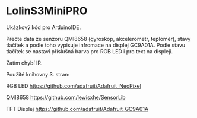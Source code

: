 # LolinS3MiniPRO
Ukázkový kód pro ArduinoIDE.

Přečte data ze senzoru QMI8658 (gyroskop, akcelerometr, teploměr), stavy tlačítek a podle toho vypisuje infromace na displej GC9A01A. Podle stavu tlačítek se nastaví příslušná barva pro RGB LED i pro text na displeji.

Zatím chybí IR.

Použité knihovny 3. stran:

RGB LED
https://github.com/adafruit/Adafruit_NeoPixel

QMI8658
https://github.com/lewisxhe/SensorLib

TFT Displej 
https://github.com/adafruit/Adafruit_GC9A01A


